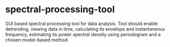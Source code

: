 # spectral-processing-tool
GUI based spectral processing tool for data analysis. Tool should enable detrending, viewing data in time, calculating its envelope and instantaneous frequency, estimating its power spectral density using periodogram and a chosen model-based method.
